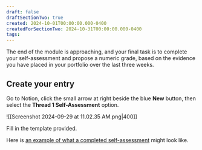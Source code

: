 ```yaml
---
draft: false
draftSectionTwo: true
created: 2024-10-01T00:00:00.000-0400
createdForSectionTwo: 2024-10-31T00:00:00.000-0400
tags:
---
```


The end of the module is approaching, and your final task is to complete your self-assessment and propose a numeric grade, based on the evidence you have placed in your portfolio over the last three weeks.

## Create your entry

Go to Notion, click the small arrow at right beside the blue **New** button, then select the **Thread 1 Self-Assessment** option.

![[Screenshot 2024-09-29 at 11.02.35 AM.png|400]]

Fill in the template provided.

Here is [an example of what a completed self-assessment](https://lakefieldcs.notion.site/Thread-1-Self-Assessment-110d4a49de518088a75fe2e73b14fd98) might look like.
